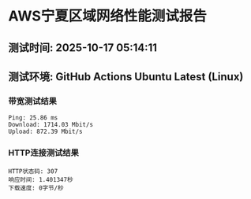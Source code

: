 # AWS宁夏区域网络性能测试报告
## 测试时间: 2025-10-17 05:14:11
## 测试环境: GitHub Actions Ubuntu Latest (Linux)

### 带宽测试结果
```
Ping: 25.86 ms
Download: 1714.03 Mbit/s
Upload: 872.39 Mbit/s
```

### HTTP连接测试结果
```
HTTP状态码: 307
响应时间: 1.401347秒
下载速度: 0字节/秒
```

